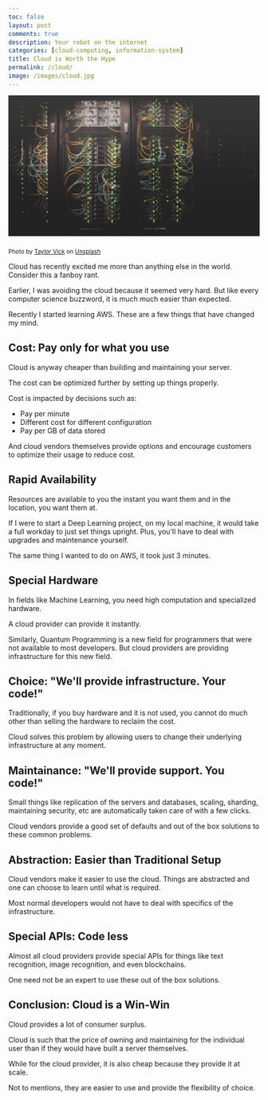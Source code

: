```yaml
---
toc: false
layout: post
comments: true
description: Your robot on the internet
categories: [cloud-computing, information-system]
title: Cloud is Worth the Hype
permalink: /cloud/
image: /images/cloud.jpg
---
```

![](/images/cloud.jpg)

<sub>Photo by <a href="https://unsplash.com/@tvick?utm_source=unsplash&amp;utm_medium=referral&amp;utm_content=creditCopyText">Taylor Vick</a> on <a href="https://unsplash.com/s/photos/server?utm_source=unsplash&amp;utm_medium=referral&amp;utm_content=creditCopyText">Unsplash</a></sub>

Cloud has recently excited me more than anything else in the world. Consider this a fanboy rant.

Earlier, I was avoiding the cloud because it seemed very hard. But like every computer science buzzword, it is much much easier than expected.

Recently I started learning AWS. These are a few things that have changed my mind.

## **Cost**: Pay only for what you use

Cloud is anyway cheaper than building and maintaining your server.

The cost can be optimized further by setting up things properly.

Cost is impacted by decisions such as:
- Pay per minute
- Different cost for different configuration
- Pay per GB of data stored

And cloud vendors themselves provide options and encourage customers to optimize their usage to reduce cost.

## **Rapid Availability**

Resources are available to you the instant you want them and in the location, you want them at.

If I were to start a Deep Learning project, on my local machine, it would take a full workday to just set things upright. Plus, you'll have to deal with upgrades and maintenance yourself.

The same thing I wanted to do on AWS, it took just 3 minutes.

## **Special Hardware**

In fields like Machine Learning, you need high computation and specialized hardware.

A cloud provider can provide it instantly.

Similarly, Quantum Programming is a new field for programmers that were not available to most developers. But cloud providers are providing infrastructure for this new field.

## **Choice**: "We'll provide infrastructure. Your code!"

Traditionally, if you buy hardware and it is not used, you cannot do much other than selling the hardware to reclaim the cost.

Cloud solves this problem by allowing users to change their underlying infrastructure at any moment.

## **Maintainance**: "We'll provide support. You code!"

Small things like replication of the servers and databases, scaling, sharding, maintaining security, etc are automatically taken care of with a few clicks.

Cloud vendors provide a good set of defaults and out of the box solutions to these common problems.

## **Abstraction**: Easier than Traditional Setup

Cloud vendors make it easier to use the cloud. Things are abstracted and one can choose to learn until what is required.

Most normal developers would not have to deal with specifics of the infrastructure.

## Special APIs: Code less

Almost all cloud providers provide special APIs for things like text recognition, image recognition, and even blockchains.

One need not be an expert to use these out of the box solutions.

## **Conclusion**: Cloud is a Win-Win

Cloud provides a lot of consumer surplus.

Cloud is such that the price of owning and maintaining for the individual user than if they would have built a server themselves.

While for the cloud provider, it is also cheap because they provide it at scale.

Not to mentions, they are easier to use and provide the flexibility of choice.